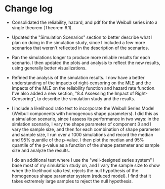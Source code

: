 # Change log

- Consolidated the reliability, hazard, and pdf for the Weibull series into a single theorem (Theorem 6.1).

- Updated the "Simulation Scenarios" section to better describe what I plan on doing in the simulation study, since I included
  a few more scenarios that weren't reflected in the description of the scenarios.

- Ran the simulations longer to produce more reliable results for each scenario. I then updated the plots and analysis to reflect
  the new results, using generally better visualizations.

- Refined the analysis of the simulation results. I now have a better understanding of the impacts of right-censoring on the MLE
  and the impacts of the MLE on the reliability function and hazard rate function. I've also added a new section, "8.4 Assessing
  the Impact of Right-Censoring", to describe the simulation study and the results.

- I include a likelihood ratio test to incorporate the Weibull Series Model (Weibull components with homogenous shape parameters).
  I did this as a simulation scenario, since I assess its performance in two ways: in the simlation scenario, I vary the
  shape parameter of component 3 and I vary the sample size, and then for each combination of shape parameter and sample size,
  I run over a 1000 simulations and record the median and 95% quantile of the p-value. I then plot the median and 95% quantile
  of the p-value as a function of the shape parameter and sample size and analyze the results.

  I do an additional test where I use the "well-designed series system" I base most of my simulation study on, and I vary the
  sample size to show when the likelihood ratio test rejects the null hypothesis of the homogenous shape parameter system
  (reduced model). I find that it takes extremely large samples to reject the null hypothesis. 